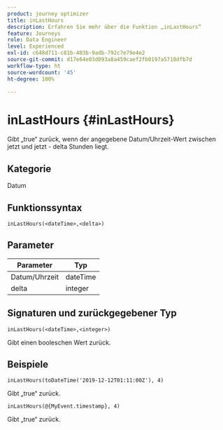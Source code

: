 ```yaml
---
product: journey optimizer
title: inLastHours
description: Erfahren Sie mehr über die Funktion „inLastHours“
feature: Journeys
role: Data Engineer
level: Experienced
exl-id: c648d711-c81b-403b-9adb-792c7e79e4e2
source-git-commit: d17e64e03d093a8a459caef2fb0197a5710dfb7d
workflow-type: ht
source-wordcount: '45'
ht-degree: 100%

---
```


# inLastHours {#inLastHours}

Gibt „true“ zurück, wenn der angegebene Datum/Uhrzeit-Wert zwischen jetzt und jetzt - delta Stunden liegt.

## Kategorie

Datum

## Funktionssyntax

`inLastHours(<dateTime>,<delta>)`

## Parameter

| Parameter | Typ |
|-----------|------------------|
| Datum/Uhrzeit | dateTime |
| delta | integer |

## Signaturen und zurückgegebener Typ

`inLastHours(<dateTime>,<integer>)`

Gibt einen booleschen Wert zurück.

## Beispiele

`inLastHours(toDateTime('2019-12-12T01:11:00Z'), 4)`

Gibt „true“ zurück.

`inLastHours(@{MyEvent.timestamp}, 4)`

Gibt „true“ zurück.
